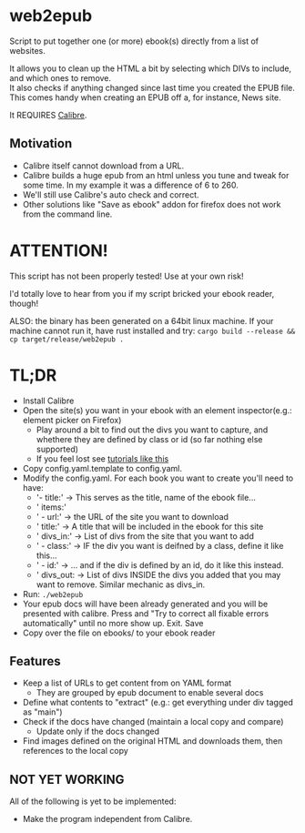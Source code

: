 # web2epub
Script to put together one (or more) ebook(s) directly from a list of websites.

It allows you to clean up the HTML a bit by selecting which DIVs to include, and which ones to remove.  
It also checks if anything changed since last time you created the EPUB file.   
This comes handy when creating an EPUB off a, for instance, News site.

It REQUIRES [Calibre](https://calibre-ebook.com/).

## Motivation
- Calibre itself cannot download from a URL.
- Calibre builds a huge epub from an html unless you tune and tweak for some time. In my example it was a difference of 6 to 260.
- We'll still use Calibre's auto check and correct.
- Other solutions like "Save as ebook" addon for firefox does not work from the command line.

# ATTENTION!
This script has not been properly tested!
Use at your own risk!

I'd totally love to hear from you if my script bricked your ebook reader, though!

ALSO: the binary has been generated on a 64bit linux machine. If your machine cannot run it, have rust installed and try:
```cargo build --release && cp target/release/web2epub .```

# TL;DR
- Install Calibre
- Open the site(s) you want in your ebook with an element inspector(e.g.: element picker on Firefox)
  - Play around a bit to find out the divs you want to capture, and whethere they are defined by class or id (so far nothing else supported)
  - If you feel lost see [tutorials like this](https://www.youtube.com/watch?v=F7fUtZh6APw)
- Copy config.yaml.template to config.yaml.
- Modify the config.yaml. For each book you want to create you'll need to have:
  - '- title:' -> This serves as the title, name of the ebook file...
  - '  items:'
  - '  - url:' -> the URL of the site you want to download
  - '    title:' -> A title that will be included in the ebook for this site
  - '    divs_in:' -> List of divs from the site that you want to add 
  - '    - class:' -> IF the div you want is deifned by a class, define it like this...
  - '    - id:' ->      ... and if the div is defined by an id, do it like this instead.
  - '    divs_out: -> List of divs INSIDE the divs you added that you may want to remove. Similar mechanic as divs_in.
- Run:
```./web2epub```
- Your epub docs will have been already generated and you will be presented with calibre. Press <F7> and "Try to correct all fixable errors automatically" until no more show up. Exit. Save
- Copy over the file on ebooks/ to your ebook reader

## Features
- Keep a list of URLs to get content from on YAML format
  - They are grouped by epub document to enable several docs
- Define what contents to "extract" (e.g.: get everything under div tagged as "main")
- Check if the docs have changed (maintain a local copy and compare)
  -  Update only if the docs changed
- Find images defined on the original HTML and downloads them, then references to the local copy

## NOT YET WORKING
All of the following is yet to be implemented:

- Make the program independent from Calibre.
